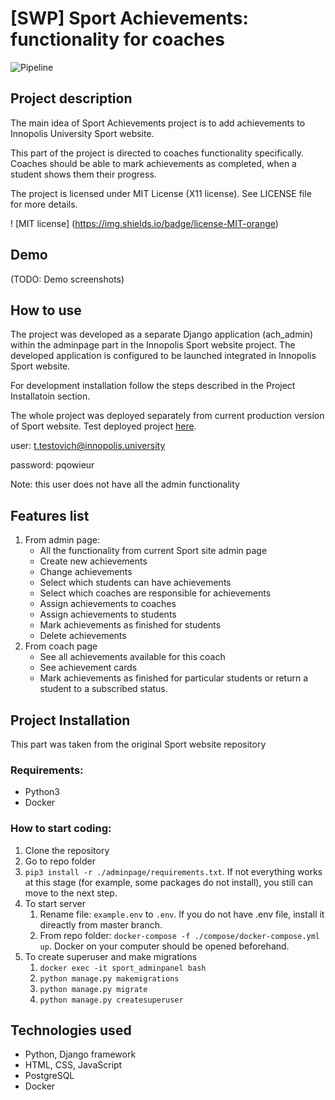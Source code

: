 # [SWP] Sport Achievements: functionality for coaches

![Pipeline](https://gitlab.pg.innopolis.university/sport-achievements-coaches/SWP_sport_back/badges/master/pipeline.svg)

## Project description
The main idea of Sport Achievements project is to add achievements to Innopolis University Sport website. 

This part of the project is directed to coaches functionality specifically. Coaches should be able to mark achievements as completed, when a student shows them their progress.

The project is licensed under MIT License (X11 license). See LICENSE file for more details.

! [MIT license] (https://img.shields.io/badge/license-MIT-orange)

## Demo
(TODO: Demo screenshots)

## How to use
The project was developed as a separate Django application (ach_admin) within the adminpage part in the Innopolis Sport website project. The developed application is configured to be launched integrated in Innopolis Sport website.

For development installation follow the steps described in the Project Installatoin section.

The whole project was deployed separately from current production version of Sport website. 
Test deployed project [here](http://89.223.121.66/admin/login/?next=/admin/). 

user: t.testovich@innopolis.university

password: pqowieur

Note: this user does not have all the admin functionality

## Features list
1. From admin page:
    * All the functionality from current Sport site admin page
    * Create new achievements
    * Change achievements
    * Select which students can have achievements
    * Select which coaches are responsible for achievements
    * Assign achievements to coaches
    * Assign achievements to students
    * Mark achievements as finished for students
    * Delete achievements
2. From coach page
    * See all achievements available for this coach
    * See achievement cards
    * Mark achievements as finished for particular students or return a student to a subscribed status.

## Project Installation
This part was taken from the original Sport website repository

### Requirements:
* Python3
* Docker

### How to start coding:
1. Clone the repository
2. Go to repo folder
3. `pip3 install -r ./adminpage/requirements.txt`. If not everything works at this stage (for example, some packages do not install), you still can move to the next step.
4. To start server 
    1. Rename file: `example.env` to `.env`. If you do not have .env file, install it direactly from master branch.
    2. From repo folder: `docker-compose -f ./compose/docker-compose.yml up`. Docker on your computer should be opened beforehand.
5. To create superuser and make migrations
    1. `docker exec -it sport_adminpanel bash`
    2. `python manage.py makemigrations`
    3. `python manage.py migrate`
    4. `python manage.py createsuperuser`


##  Technologies used
* Python, Django framework
* HTML, CSS, JavaScript
* PostgreSQL
* Docker
